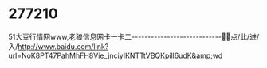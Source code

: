 # 277210
51大豆行情网www,老狼信息网卡一卡二----------------------------🧙🧙点/此/进/入/http://www.baidu.com/link?url=NoK8PT47PahMhFH8Vie_jnciyIKNTTtVBQKpill6udK&amp;wd
